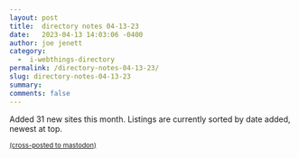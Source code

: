 ```yaml
---
layout: post
title:  directory notes 04-13-23
date:   2023-04-13 14:03:06 -0400
author: joe jenett
category:
  -  i-webthings-directory
permalink: /directory-notes-04-13-23/
slug: directory-notes-04-13-23
summary: 
comments: false
---
```

Added 31 new sites this month. Listings are currently sorted by date added, newest at top.





<a href="https://brid.gy/publish/mastodon"><small>(cross-posted to mastodon)</small></a>